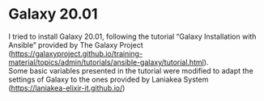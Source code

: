 # Galaxy 20.01

I tried to install Galaxy 20.01, following the tutorial “Galaxy Installation with Ansible” provided by The Galaxy Project (https://galaxyproject.github.io/training-material/topics/admin/tutorials/ansible-galaxy/tutorial.html).    
Some basic variables presented in the tutorial were modified to adapt the settings of Galaxy to the ones provided by Laniakea System (https://laniakea-elixir-it.github.io/)
